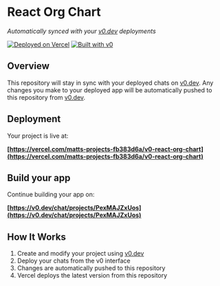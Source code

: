 # React Org Chart

*Automatically synced with your [v0.dev](https://v0.dev) deployments*

[![Deployed on Vercel](https://img.shields.io/badge/Deployed%20on-Vercel-black?style=for-the-badge&logo=vercel)](https://vercel.com/matts-projects-fb383d6a/v0-react-org-chart)
[![Built with v0](https://img.shields.io/badge/Built%20with-v0.dev-black?style=for-the-badge)](https://v0.dev/chat/projects/PexMAJZxUos)

## Overview

This repository will stay in sync with your deployed chats on [v0.dev](https://v0.dev).
Any changes you make to your deployed app will be automatically pushed to this repository from [v0.dev](https://v0.dev).

## Deployment

Your project is live at:

**[https://vercel.com/matts-projects-fb383d6a/v0-react-org-chart](https://vercel.com/matts-projects-fb383d6a/v0-react-org-chart)**

## Build your app

Continue building your app on:

**[https://v0.dev/chat/projects/PexMAJZxUos](https://v0.dev/chat/projects/PexMAJZxUos)**

## How It Works

1. Create and modify your project using [v0.dev](https://v0.dev)
2. Deploy your chats from the v0 interface
3. Changes are automatically pushed to this repository
4. Vercel deploys the latest version from this repository
